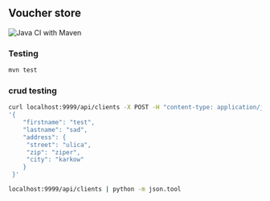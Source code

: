 ## Voucher store

![Java CI with Maven](https://github.com/cezszym/pp5-voucher-store-12/workflows/Java%20CI%20with%20Maven/badge.svg)
### Testing


```bash
mvn test
```

### crud testing

```bash
curl localhost:9999/api/clients -X POST -H "content-type: application/json" 
'{
    "firstname": "test",
    "lastname": "sad",
    "address": {
     "street": "ulica",
     "zip": "ziper",
     "city": "karkow"
    }
 }'

localhost:9999/api/clients | python -m json.tool


```